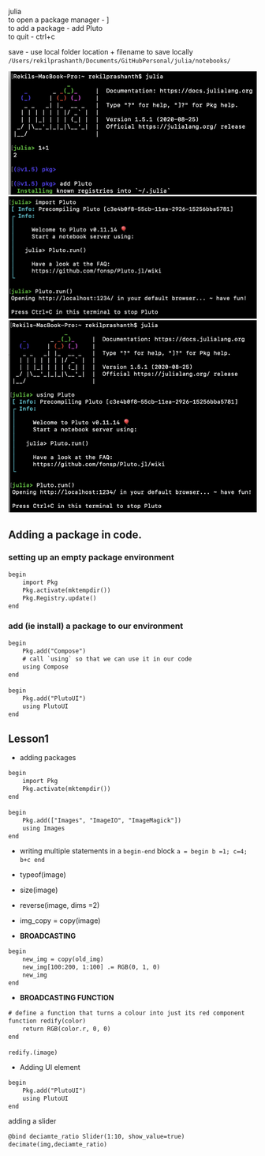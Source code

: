 julia    
to open a package manager - ]   
to add a package - add Pluto   
to quit - ctrl+c    

save - use local folder location + filename to save locally   
`/Users/rekilprashanth/Documents/GitHubPersonal/julia/notebooks/`

![Alt text](/img/julia1.png?raw=true "Julia")
![Alt text](/img/pluto1.png?raw=true "Pluto")
![Alt text](/img/ret.png?raw=true "Returning to work")


## Adding a  package in code.
### setting up an empty package environment
```
begin
    import Pkg
    Pkg.activate(mktempdir())
    Pkg.Registry.update()
end
```
### add (ie install) a package to our environment
```
begin
    Pkg.add("Compose")
    # call `using` so that we can use it in our code
    using Compose
end

begin
    Pkg.add("PlutoUI")
    using PlutoUI
end
```
## Lesson1  
* adding packages 
```
begin
    import Pkg
    Pkg.activate(mktempdir())
end

begin
    Pkg.add(["Images", "ImageIO", "ImageMagick"])
    using Images
end
```
* writing multiple statements in a `begin-end` block 
`a = begin b =1; c=4; b+c end`
* typeof(image)
* size(image)
* reverse(image, dims =2)

* img_copy = copy(image)
* **BROADCASTING** 
```
begin 
    new_img = copy(old_img)
    new_img[100:200, 1:100] .= RGB(0, 1, 0)
    new_img
end
```
* **BROADCASTING FUNCTION**
```
# define a function that turns a colour into just its red component
function redify(color)
    return RGB(color.r, 0, 0)
end

redify.(image)
```
* Adding UI element 
```
begin
    Pkg.add("PlutoUI")
    using PlutoUI
end 
```
adding a slider   
```
@bind deciamte_ratio Slider(1:10, show_value=true)
decimate(img,deciamte_ratio)
```

